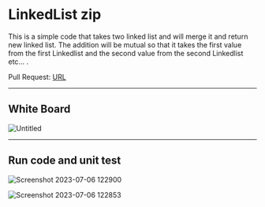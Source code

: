 <h1>LinkedList zip</h1>

<p>This is a simple code that takes two linked list and will merge it and return new linked list.
  The addition will be mutual so that it takes the first value from the first Linkedlist and the second value from the second Linkedlist etc... .</p>
  
  Pull Request: [URL](https://github.com/bashar-27/Algo-And-DataStructure/pull/8/)

  <hr>
  <h2>White Board</h2>
  
  ![Untitled](https://github.com/bashar-27/Algo-And-DataStructure/assets/83985765/fe8b852f-fc51-4a19-945a-19ec21aea334)

  <hr>

  <h2>Run code and unit test</h2>

![Screenshot 2023-07-06 122900](https://github.com/bashar-27/Algo-And-DataStructure/assets/83985765/f277c9ee-550d-4a02-9af4-1e196ed6882a)

  
![Screenshot 2023-07-06 122853](https://github.com/bashar-27/Algo-And-DataStructure/assets/83985765/6b1efca9-cc73-4b98-9dfa-44af1b8e66c4)
